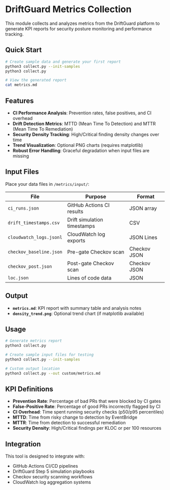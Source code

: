 # DriftGuard Metrics Collection

This module collects and analyzes metrics from the DriftGuard platform to generate KPI reports for
security posture monitoring and performance tracking.

## Quick Start

```bash
# Create sample data and generate your first report
python3 collect.py --init-samples
python3 collect.py

# View the generated report
cat metrics.md
```

## Features

- **CI Performance Analysis**: Prevention rates, false positives, and CI overhead
- **Drift Detection Metrics**: MTTD (Mean Time To Detection) and MTTR (Mean Time To Remediation)
- **Security Density Tracking**: High/Critical finding density changes over time
- **Trend Visualization**: Optional PNG charts (requires matplotlib)
- **Robust Error Handling**: Graceful degradation when input files are missing

## Input Files

Place your data files in `/metrics/input/`:

| File                    | Purpose                     | Format       |
| ----------------------- | --------------------------- | ------------ |
| `ci_runs.json`          | GitHub Actions CI results   | JSON array   |
| `drift_timestamps.csv`  | Drift simulation timestamps | CSV          |
| `cloudwatch_logs.jsonl` | CloudWatch log exports      | JSON Lines   |
| `checkov_baseline.json` | Pre-gate Checkov scan       | Checkov JSON |
| `checkov_post.json`     | Post-gate Checkov scan      | Checkov JSON |
| `loc.json`              | Lines of code data          | JSON         |

## Output

- **`metrics.md`**: KPI report with summary table and analysis notes
- **`density_trend.png`**: Optional trend chart (if matplotlib available)

## Usage

```bash
# Generate metrics report
python3 collect.py

# Create sample input files for testing
python3 collect.py --init-samples

# Custom output location
python3 collect.py --out custom/metrics.md
```

## KPI Definitions

- **Prevention Rate**: Percentage of bad PRs that were blocked by CI gates
- **False-Positive Rate**: Percentage of good PRs incorrectly flagged by CI
- **CI Overhead**: Time spent running security checks (p50/p95 percentiles)
- **MTTD**: Time from risky change to detection by EventBridge
- **MTTR**: Time from detection to successful remediation
- **Security Density**: High/Critical findings per KLOC or per 100 resources

## Integration

This tool is designed to integrate with:

- GitHub Actions CI/CD pipelines
- DriftGuard Step 5 simulation playbooks
- Checkov security scanning workflows
- CloudWatch log aggregation systems
